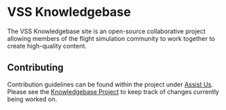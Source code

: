 # VSS Knowledgebase

The VSS Knowledgebase site is an open-source collaborative project allowing members of the flight simulation community to work together to create high-quality content.

## Contributing

Contribution guidelines can be found within the project under [Assist Us](https://kb.virtualskyschool.com/assist-us/). Please see the [Knowledgebase Project](https://github.com/orgs/virtualskyschool/projects/2/) to keep track of changes currently being worked on.
